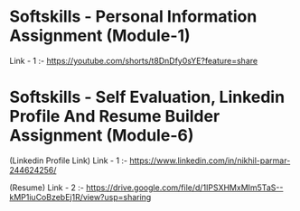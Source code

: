 # Softskills - Personal Information Assignment (Module-1)
Link - 1  :- https://youtube.com/shorts/t8DnDfy0sYE?feature=share

# Softskills - Self Evaluation, Linkedin Profile And Resume Builder Assignment (Module-6)
(Linkedin Profile Link) Link - 1 :- https://www.linkedin.com/in/nikhil-parmar-244624256/

(Resume) Link - 2 :- https://drive.google.com/file/d/1IPSXHMxMIm5TaS--kMP1iuCoBzebEj1R/view?usp=sharing

